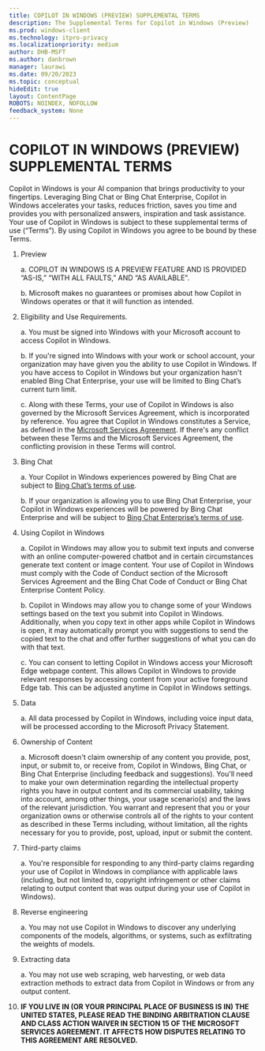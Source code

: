 ```yaml
---
title: COPILOT IN WINDOWS (PREVIEW) SUPPLEMENTAL TERMS 
description: The Supplemental Terms for Copilot in Windows (Preview)
ms.prod: windows-client
ms.technology: itpro-privacy
ms.localizationpriority: medium
author: DHB-MSFT
ms.author: danbrown
manager: laurawi
ms.date: 09/20/2023
ms.topic: conceptual
hideEdit: true
layout: ContentPage
ROBOTS: NOINDEX, NOFOLLOW
feedback_system: None
---
```


# COPILOT IN WINDOWS (PREVIEW) SUPPLEMENTAL TERMS

Copilot in Windows is your AI companion that brings productivity to your fingertips. Leveraging Bing Chat or Bing Chat Enterprise, Copilot in Windows accelerates your tasks, reduces friction, saves you time and provides you with personalized answers, inspiration and task assistance. Your use of Copilot in Windows is subject to these supplemental terms of use (“Terms”). By using Copilot in Windows you agree to be bound by these Terms.

1. Preview

    a. COPILOT IN WINDOWS IS A PREVIEW FEATURE AND IS PROVIDED “AS-IS,” “WITH ALL FAULTS,” AND “AS AVAILABLE".  

    b. Microsoft makes no guarantees or promises about how Copilot in Windows operates or that it will function as intended.

2. Eligibility and Use Requirements.

    a. You must be signed into Windows with your Microsoft account to access Copilot in Windows.  

    b. If you're signed into Windows with your work or school account, your organization may have given you the ability to use Copilot in Windows. If you have access to Copilot in Windows but your organization hasn't enabled Bing Chat Enterprise, your use will be limited to Bing Chat’s current turn limit.

    c. Along with these Terms, your use of Copilot in Windows is also governed by the Microsoft Services Agreement, which is incorporated by reference. You agree that Copilot in Windows constitutes a Service, as defined in the [Microsoft Services Agreement](https://www.microsoft.com/servicesagreement). If there's any conflict between these Terms and the Microsoft Services Agreement, the conflicting provision in these Terms will control.

3. Bing Chat

    a. Your Copilot in Windows experiences powered by Bing Chat are subject to [Bing Chat’s terms of use](https://go.microsoft.com/fwlink/p/?linkid=2247757).  

    b. If your organization is allowing you to use Bing Chat Enterprise, your Copilot in Windows experiences will be powered by Bing Chat Enterprise and will be subject to [Bing Chat Enterprise’s terms of use](https://go.microsoft.com/fwlink/p/?linkid=2247908).

4. Using Copilot in Windows

    a. Copilot in Windows may allow you to submit text inputs and converse with an online computer-powered chatbot and in certain circumstances generate text content or image content. Your use of Copilot in Windows must comply with the Code of Conduct section of the Microsoft Services Agreement and the Bing Chat Code of Conduct or Bing Chat Enterprise Content Policy.

    b. Copilot in Windows may allow you to change some of your Windows settings based on the text you submit into Copilot in Windows. Additionally, when you copy text in other apps while Copilot in Windows is open, it may automatically prompt you with suggestions to send the copied text to the chat and offer further suggestions of what you can do with that text.

    c. You can consent to letting Copilot in Windows access your Microsoft Edge webpage content. This allows Copilot in Windows to provide relevant responses by accessing content from your active foreground Edge tab. This can be adjusted anytime in Copilot in Windows settings.

5. Data

    a. All data processed by Copilot in Windows, including voice input data, will be processed according to the Microsoft Privacy Statement.

6. Ownership of Content

    a. Microsoft doesn't claim ownership of any content you provide, post, input, or submit to, or receive from, Copilot in Windows, Bing Chat, or Bing Chat Enterprise (including feedback and suggestions). You'll need to make your own determination regarding the intellectual property rights you have in output content and its commercial usability, taking into account, among other things, your usage scenario(s) and the laws of the relevant jurisdiction. You warrant and represent that you or your organization owns or otherwise controls all of the rights to your content as described in these Terms including, without limitation, all the rights necessary for you to provide, post, upload, input or submit the content.  

7. Third-party claims

    a. You're responsible for responding to any third-party claims regarding your use of Copilot in Windows in compliance with applicable laws (including, but not limited to, copyright infringement or other claims relating to output content that was output during your use of Copilot in Windows).

8. Reverse engineering  

    a. You may not use Copilot in Windows to discover any underlying components of the models, algorithms, or systems, such as exfiltrating the weights of models.

9. Extracting data

    a. You may not use web scraping, web harvesting, or web data extraction methods to extract data from Copilot in Windows or from any output content.

10. **IF YOU LIVE IN (OR YOUR PRINCIPAL PLACE OF BUSINESS IS IN) THE UNITED STATES, PLEASE READ THE BINDING ARBITRATION CLAUSE AND CLASS ACTION WAIVER IN SECTION 15 OF THE MICROSOFT SERVICES AGREEMENT. IT AFFECTS HOW DISPUTES RELATING TO THIS AGREEMENT ARE RESOLVED.**